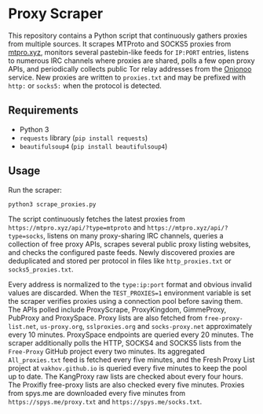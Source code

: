 # Proxy Scraper

This repository contains a Python script that continuously gathers proxies from multiple sources. It scrapes MTProto and SOCKS5 proxies from [mtpro.xyz](https://mtpro.xyz), monitors several pastebin-like feeds for `IP:PORT` entries, listens to numerous IRC channels where proxies are shared, polls a few open proxy APIs, and periodically collects public Tor relay addresses from the [Onionoo](https://onionoo.torproject.org) service. New proxies are written to `proxies.txt` and may be prefixed with `http:` or `socks5:` when the protocol is detected.

## Requirements
- Python 3
- `requests` library (`pip install requests`)
- `beautifulsoup4` (`pip install beautifulsoup4`)

## Usage
Run the scraper:

```bash
python3 scrape_proxies.py
```

The script continuously fetches the latest proxies from `https://mtpro.xyz/api/?type=mtproto` and `https://mtpro.xyz/api/?type=socks`, listens on many proxy-sharing IRC channels, queries a collection of free proxy APIs, scrapes several public proxy listing websites, and checks the configured paste feeds. Newly discovered proxies are deduplicated and stored per protocol in files like `http_proxies.txt` or `socks5_proxies.txt`.

Every address is normalized to the `type:ip:port` format and obvious invalid values are discarded.  When the `TEST_PROXIES=1` environment variable is set the scraper verifies proxies using a connection pool before saving them.
The APIs polled include ProxyScrape, ProxyKingdom, GimmeProxy, PubProxy and ProxySpace. Proxy lists are also fetched from `free-proxy-list.net`, `us-proxy.org`, `sslproxies.org` and `socks-proxy.net` approximately every 10 minutes. ProxySpace endpoints are queried every 20 minutes.
The scraper additionally polls the HTTP, SOCKS4 and SOCKS5 lists from the `Free-Proxy` GitHub project every two minutes. Its aggregated `All_proxies.txt` feed is fetched every five minutes, and the Fresh Proxy List project at `vakhov.github.io` is queried every five minutes to keep the pool up to date. The KangProxy raw lists are checked about every four hours.
The Proxifly free-proxy lists are also checked every five minutes.
Proxies from spys.me are downloaded every five minutes from `https://spys.me/proxy.txt` and `https://spys.me/socks.txt`.
